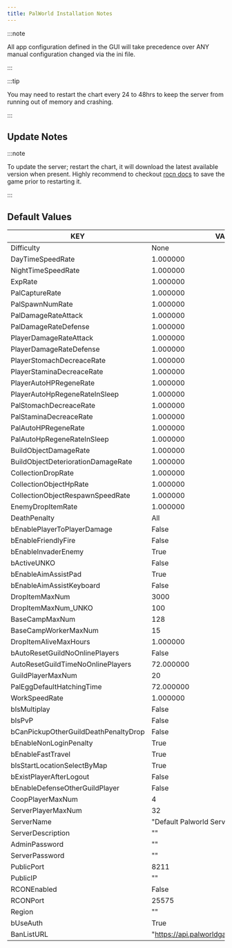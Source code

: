 ```yaml
---
title: PalWorld Installation Notes
---
```


:::note

All app configuration defined in the GUI will take precedence over ANY manual configuration changed via the ini file.

:::

:::tip

You may need to restart the chart every 24 to 48hrs to keep the server from running out of memory and crashing.

:::

## Update Notes

:::note

To update the server; restart the chart, it will download the latest available version when present. Highly recommend to checkout [rocn docs](./rcon_notes.md) to save the game prior to restarting it.

:::

## Default Values

| KEY                                  | VALUE                                          |
| ------------------------------------ | ---------------------------------------------- |
| Difficulty                           | None                                           |
| DayTimeSpeedRate                     | 1.000000                                       |
| NightTimeSpeedRate                   | 1.000000                                       |
| ExpRate                              | 1.000000                                       |
| PalCaptureRate                       | 1.000000                                       |
| PalSpawnNumRate                      | 1.000000                                       |
| PalDamageRateAttack                  | 1.000000                                       |
| PalDamageRateDefense                 | 1.000000                                       |
| PlayerDamageRateAttack               | 1.000000                                       |
| PlayerDamageRateDefense              | 1.000000                                       |
| PlayerStomachDecreaceRate            | 1.000000                                       |
| PlayerStaminaDecreaceRate            | 1.000000                                       |
| PlayerAutoHPRegeneRate               | 1.000000                                       |
| PlayerAutoHpRegeneRateInSleep        | 1.000000                                       |
| PalStomachDecreaceRate               | 1.000000                                       |
| PalStaminaDecreaceRate               | 1.000000                                       |
| PalAutoHPRegeneRate                  | 1.000000                                       |
| PalAutoHpRegeneRateInSleep           | 1.000000                                       |
| BuildObjectDamageRate                | 1.000000                                       |
| BuildObjectDeteriorationDamageRate   | 1.000000                                       |
| CollectionDropRate                   | 1.000000                                       |
| CollectionObjectHpRate               | 1.000000                                       |
| CollectionObjectRespawnSpeedRate     | 1.000000                                       |
| EnemyDropItemRate                    | 1.000000                                       |
| DeathPenalty                         | All                                            |
| bEnablePlayerToPlayerDamage          | False                                          |
| bEnableFriendlyFire                  | False                                          |
| bEnableInvaderEnemy                  | True                                           |
| bActiveUNKO                          | False                                          |
| bEnableAimAssistPad                  | True                                           |
| bEnableAimAssistKeyboard             | False                                          |
| DropItemMaxNum                       | 3000                                           |
| DropItemMaxNum_UNKO                  | 100                                            |
| BaseCampMaxNum                       | 128                                            |
| BaseCampWorkerMaxNum                 | 15                                             |
| DropItemAliveMaxHours                | 1.000000                                       |
| bAutoResetGuildNoOnlinePlayers       | False                                          |
| AutoResetGuildTimeNoOnlinePlayers    | 72.000000                                      |
| GuildPlayerMaxNum                    | 20                                             |
| PalEggDefaultHatchingTime            | 72.000000                                      |
| WorkSpeedRate                        | 1.000000                                       |
| bIsMultiplay                         | False                                          |
| bIsPvP                               | False                                          |
| bCanPickupOtherGuildDeathPenaltyDrop | False                                          |
| bEnableNonLoginPenalty               | True                                           |
| bEnableFastTravel                    | True                                           |
| bIsStartLocationSelectByMap          | True                                           |
| bExistPlayerAfterLogout              | False                                          |
| bEnableDefenseOtherGuildPlayer       | False                                          |
| CoopPlayerMaxNum                     | 4                                              |
| ServerPlayerMaxNum                   | 32                                             |
| ServerName                           | "Default Palworld Server"                      |
| ServerDescription                    | ""                                             |
| AdminPassword                        | ""                                             |
| ServerPassword                       | ""                                             |
| PublicPort                           | 8211                                           |
| PublicIP                             | ""                                             |
| RCONEnabled                          | False                                          |
| RCONPort                             | 25575                                          |
| Region                               | ""                                             |
| bUseAuth                             | True                                           |
| BanListURL                           | "https://api.palworldgame.com/api/banlist.txt" |
